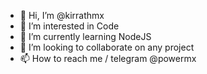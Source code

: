 - 👋 Hi, I’m @kirrathmx
- 👀 I’m interested in Code
- 🌱 I’m currently learning NodeJS
- 💞️ I’m looking to collaborate on any project
- 📫 How to reach me / telegram @powermx

<!---
kirrathmx/kirrathmx is a ✨ special ✨ repository because its `README.md` (this file) appears on your GitHub profile.
You can click the Preview link to take a look at your changes.
--->
